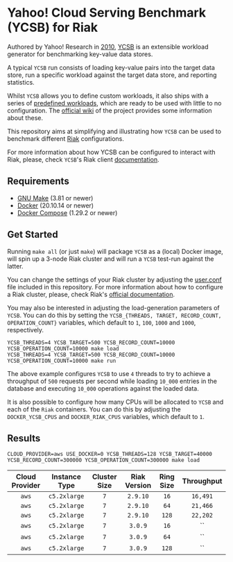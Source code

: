 # Yahoo! Cloud Serving Benchmark (YCSB) for Riak

Authored by Yahoo! Research in [2010](https://people.cs.pitt.edu/~chang/231/y13/papers/benchmarkcloud.pdf),
[YCSB](https://github.com/brianfrankcooper/YCSB) is an extensible workload
generator for benchmarking key-value data stores.

A typical `YCSB` run consists of loading key-value pairs into the target data
store, run a specific workload against the target data store, and reporting
statistics.

Whilst `YCSB` allows you to define custom workloads, it also ships with a series
of [predefined workloads](https://github.com/brianfrankcooper/YCSB/tree/master/workloads),
which are ready to be used with little to no configuration.
The [official wiki](https://github.com/brianfrankcooper/YCSB/wiki/Core-Workloads)
of the project provides some information about these.

This repository aims at simplifying and illustrating how `YCSB` can be used
to benchmark different [Riak](https://riak.com/) configurations.

For more information about how YCSB can be configured to interact with Riak,
please, check `YCSB`'s Riak client
[documentation](https://github.com/brianfrankcooper/YCSB/tree/master/riak).


## Requirements

- [GNU Make](https://www.gnu.org/software/make/) (3.81 or newer)
- [Docker](https://www.docker.com/) (20.10.14 or newer)
- [Docker Compose](https://docs.docker.com/compose/) (1.29.2 or newer)


## Get Started

Running `make all` (or just `make`) will package `YCSB` as a (local) Docker
image, will spin up a 3-node Riak cluster and will run a `YCSB` test-run
against the latter.

You can change the settings of your Riak cluster by adjusting the
[user.conf](https://github.com/efcasado/ycsb-riak/blob/main/etc/riak/user.conf)
file included in this repository. For more information about how to configure
a Riak cluster, please, check Riak's
[official documentation](https://docs.riak.com/riak/kv/latest/configuring/basic/index.html).

You may also be interested in adjusting the load-generation parameters of
`YCSB`. You can do this by setting the `YCSB_{THREADS, TARGET, RECORD_COUNT, OPERATION_COUNT}`
variables, which default to `1`, `100`, `1000` and `1000`, respectively.

```
YCSB_THREADS=4 YCSB_TARGET=500 YCSB_RECORD_COUNT=10000 YCSB_OPERATION_COUNT=10000 make load
YCSB_THREADS=4 YCSB_TARGET=500 YCSB_RECORD_COUNT=10000 YCSB_OPERATION_COUNT=10000 make run
```

The above example configures `YCSB` to use `4` threads to try to achieve a
throughput of `500` requests per second while loading `10_000` entries in the
database and executing `10_000` operations against the loaded data.

It is also possible to configure how many CPUs will be allocated to `YCSB` and
each of the `Riak` containers. You can do this by adjusting the `DOCKER_YCSB_CPUS`
and `DOCKER_RIAK_CPUS` variables, which default to `1`.


## Results

```
CLOUD_PROVIDER=aws USE_DOCKER=0 YCSB_THREADS=128 YCSB_TARGET=40000 YCSB_RECORD_COUNT=300000 YCSB_OPERATION_COUNT=300000 make load
```

| Cloud Provider | Instance Type | Cluster Size | Riak Version | Ring Size | Throughput |
|:--------------:|:-------------:|:------------:|:------------:|:---------:|:----------:|
| `aws`          | `c5.2xlarge`  | `7`          | `2.9.10`     | `16`      | `16,491`   |
| `aws`          | `c5.2xlarge`  | `7`          | `2.9.10`     | `64`      | `21,466`   |
| `aws`          | `c5.2xlarge`  | `7`          | `2.9.10`     | `128`     | `22,202`   |
| `aws`          | `c5.2xlarge`  | `7`          | `3.0.9`      | `16`      | ``   |
| `aws`          | `c5.2xlarge`  | `7`          | `3.0.9`      | `64`      | ``   |
| `aws`          | `c5.2xlarge`  | `7`          | `3.0.9`      | `128`     | ``   |
